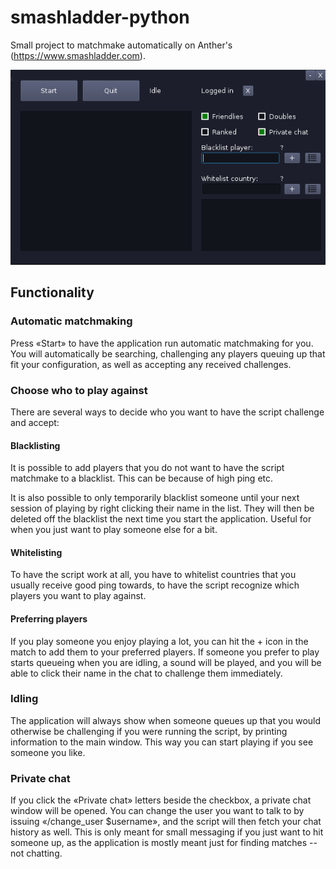 # smashladder-python

Small project to matchmake automatically on Anther's (https://www.smashladder.com).

![App](https://github.com/thomaav/smashladder-python/raw/master/static/app.png)

## Functionality

### Automatic matchmaking

Press «Start» to have the application run automatic matchmaking for
you. You will automatically be searching, challenging any players
queuing up that fit your configuration, as well as accepting any
received challenges.

### Choose who to play against

There are several ways to decide who you want to have the script challenge
and accept:

#### Blacklisting

It is possible to add players that you do not want to have the script
matchmake to a blacklist. This can be because of high ping etc.

It is also possible to only temporarily blacklist someone until your
next session of playing by right clicking their name in the list. They
will then be deleted off the blacklist the next time you start the
application. Useful for when you just want to play someone else for a
bit.

#### Whitelisting

To have the script work at all, you have to whitelist countries that
you usually receive good ping towards, to have the script recognize
which players you want to play against.

#### Preferring players

If you play someone you enjoy playing a lot, you can hit the + icon in
the match to add them to your preferred players. If someone you prefer
to play starts queueing when you are idling, a sound will be played,
and you will be able to click their name in the chat to challenge them
immediately.

### Idling

The application will always show when someone queues up that you would
otherwise be challenging if you were running the script, by printing
information to the main window. This way you can start playing if you
see someone you like.


### Private chat

If you click the «Private chat» letters beside the checkbox, a private
chat window will be opened. You can change the user you want to talk
to by issuing «/change_user $username», and the script will then fetch
your chat history as well. This is only meant for small messaging if
you just want to hit someone up, as the application is mostly meant
just for finding matches -- not chatting.